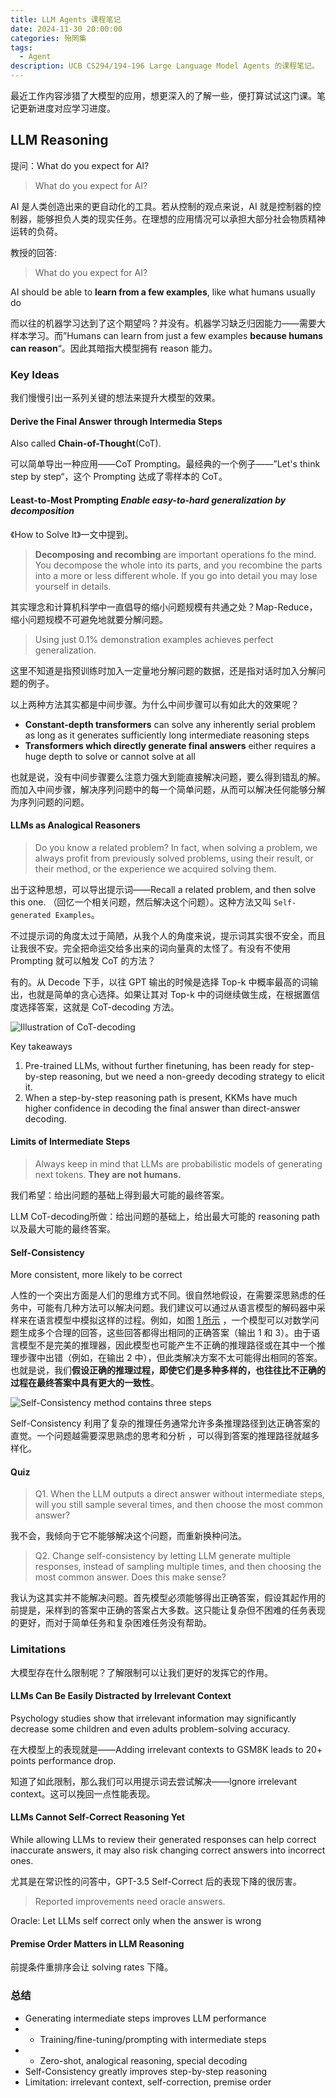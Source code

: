 ```yaml
---
title: LLM Agents 课程笔记
date: 2024-11-30 20:00:00
categories: 殆罔集
tags:
  - Agent
description: UCB CS294/194-196 Large Language Model Agents 的课程笔记。
---
```

最近工作内容涉猎了大模型的应用，想更深入的了解一些，便打算试试这门课。笔记更新进度对应学习进度。

## LLM Reasoning

提问：What do you expect for AI?

> What do you expect for AI?

AI 是人类创造出来的更自动化的工具。若从控制的观点来说，AI 就是控制器的控制器，能够担负人类的现实任务。在理想的应用情况可以承担大部分社会物质精神运转的负荷。

教授的回答:

> What do you expect for AI?

AI should be able to **learn from a few examples**, like what humans usually do

而以往的机器学习达到了这个期望吗？并没有。机器学习缺乏归因能力——需要大样本学习。而”Humans can learn from just a few examples **because humans can reason**“。因此其暗指大模型拥有 reason 能力。

### Key Ideas

我们慢慢引出一系列关键的想法来提升大模型的效果。

#### Derive the Final Answer through **Intermedia Steps**

Also called **Chain-of-Thought**(CoT).

可以简单导出一种应用——CoT Prompting。最经典的一个例子——”Let's think step by step“，这个 Prompting 达成了零样本的 CoT。

#### Least-to-Most Prompting *Enable easy-to-hard generalization by decomposition*

《How to Solve It》一文中提到。
> **Decomposing and recombing** are important operations fo the mind.
> You decompose the whole into its parts, and you recombine the parts into a more or less different whole.
> If you go into detail you may lose yourself in details.

其实理念和计算机科学中一直倡导的缩小问题规模有共通之处？Map-Reduce，缩小问题规模不可避免地就要分解问题。

> Using just 0.1% demonstration examples achieves perfect generalization.

这里不知道是指预训练时加入一定量地分解问题的数据，还是指对话时加入分解问题的例子。

以上两种方法其实都是中间步骤。为什么中间步骤可以有如此大的效果呢？

- **Constant-depth transformers** can solve any inherently serial problem as long as it generates sufficiently long intermediate reasoning steps
- **Transformers which directly generate final answers** either requires a huge depth to solve or cannot solve at all

也就是说，没有中间步骤要么注意力强大到能直接解决问题，要么得到错乱的解。而加入中间步骤，解决序列问题中的每一个简单问题，从而可以解决任何能够分解为序列问题的问题。

#### LLMs as Analogical Reasoners

> Do you know a related problem? In fact, when solving a problem, we always profit from previously solved problems, using their result, or their method, or the experience we acquired solving them.

出于这种思想，可以导出提示词——Recall a related problem, and then solve this one. （回忆一个相关问题，然后解决这个问题）。这种方法又叫 `Self-generated Examples`。

不过提示词的角度太过于简陋，从我个人的角度来说，提示词其实很不安全，而且让我很不安。完全把命运交给多出来的词向量真的太怪了。有没有不使用 Prompting 就可以触发 CoT 的方法？

有的。从 Decode 下手，以往 GPT 输出的时候是选择 Top-k 中概率最高的词输出，也就是简单的贪心选择。如果让其对 Top-k 中的词继续做生成，在根据置信度选择答案，这就是 CoT-decoding 方法。

![Illustration of CoT-decoding](https://arxiv.org/html/2402.10200v2/x1.png)

Key takeaways

1. Pre-trained LLMs, without further finetuning, has been ready for step-by-step reasoning, but we need a non-greedy decoding strategy to elicit it.
2. When a step-by-step reasoning path is present, KKMs have much higher confidence in decoding the final answer than direct-answer decoding.

#### Limits of Intermediate Steps

> Always keep in mind that LLMs are probabilistic models of generating next tokens. **They are not humans.**

我们希望：给出问题的基础上得到最大可能的最终答案。

LLM CoT-decoding所做：给出问题的基础上，给出最大可能的 reasoning path 以及最大可能的最终答案。

#### Self-Consistency

More consistent, more likely to be correct

人性的一个突出方面是人们的思维方式不同。很自然地假设，在需要深思熟虑的任务中，可能有几种方法可以解决问题。我们建议可以通过从语言模型的解码器中采样来在语言模型中模拟这样的过程。例如，如图 [1 所示](https://ar5iv.labs.arxiv.org/html/2203.11171?_immersive_translate_auto_translate=1#S1.F1 "In 1 Introduction ‣ Self-Consistency Improves Chain of Thought Reasoning in Language Models") ，一个模型可以对数学问题生成多个合理的回答，这些回答都得出相同的正确答案（输出 1 和 3）。由于语言模型不是完美的推理器，因此模型也可能产生不正确的推理路径或在其中一个推理步骤中出错（例如，在输出 2 中），但此类解决方案不太可能得出相同的答案。也就是说，我们**假设正确的推理过程，即使它们是多种多样的，也往往比不正确的过程在最终答案中具有更大的一致性**。

![Self-Consistency method contains three steps](https://ar5iv.labs.arxiv.org/html/2203.11171/assets/x1.png)

Self-Consistency 利用了复杂的推理任务通常允许多条推理路径到达正确答案的直觉。一个问题越需要深思熟虑的思考和分析 ，可以得到答案的推理路径就越多样化。

#### Quiz

> Q1. When the LLM outputs a direct answer without intermediate steps, will you still sample several times, and then choose the most common answer?

我不会，我倾向于它不能够解决这个问题，而重新换种问法。

> Q2. Change self-consistency by letting LLM generate multiple responses, instead of sampling multiple times, and then choosing the most common answer. Does this make sense?

我认为这其实并不能解决问题。首先模型必须能够得出正确答案，假设其起作用的前提是，采样到的答案中正确的答案占大多数。这只能让复杂但不困难的任务表现的更好，而对于简单任务和复杂困难任务没有帮助。

### Limitations

大模型存在什么限制呢？了解限制可以让我们更好的发挥它的作用。

#### LLMs Can Be Easily Distracted by Irrelevant Context

Psychology studies show that irrelevant information may significantly decrease some children and even adults problem-solving accuracy.

在大模型上的表现就是——Adding irrelevant contexts to GSM8K leads to 20+ points performance drop.

知道了如此限制，那么我们可以用提示词去尝试解决——Ignore irrelevant context。这可以挽回一点性能表现。

#### LLMs Cannot Self-Correct Reasoning Yet

While allowing LLMs to review their generated responses can help correct inaccurate answers, it may also risk changing correct answers into incorrect ones.

尤其是在常识性的问答中，GPT-3.5 Self-Correct 后的表现下降的很厉害。

> Reported improvements need oracle answers.

Oracle: Let LLMs self correct only when the answer is wrong

#### Premise Order Matters in LLM Reasoning

前提条件重排序会让 solving rates 下降。

### 总结

- Generating intermediate steps improves LLM performance
- - Training/fine-tuning/prompting with intermediate steps
- - Zero-shot, analogical reasoning, special decoding
- Self-Consistency greatly improves step-by-step reasoning
- Limitation: irrelevant context, self-correction, premise order
